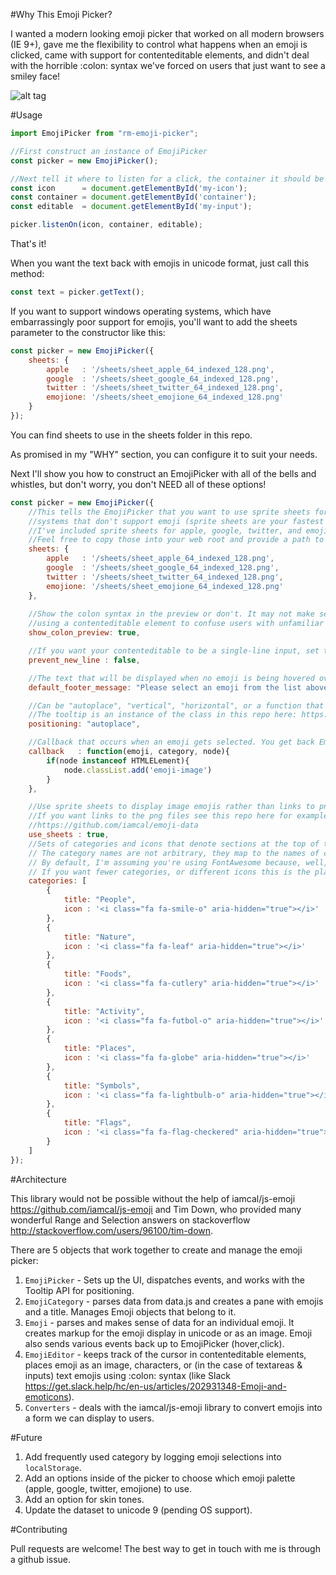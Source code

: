 #Why This Emoji Picker?

I wanted a modern looking emoji picker that worked on all modern browsers (IE 9+), gave me the flexibility to control what happens when an emoji is clicked, came with support for contenteditable elements, and didn't deal with the horrible :colon: syntax we've forced on users that just want to see a smiley face!

![alt tag](https://raw.githubusercontent.com/RobertMenke/rm-emoji-picker/master/examples/rm-emoji-picker.png)

#Usage

```javascript
import EmojiPicker from "rm-emoji-picker";

//First construct an instance of EmojiPicker
const picker = new EmojiPicker();

//Next tell it where to listen for a click, the container it should be appended to, and the input/textarea/contenteditable it needs to work with
const icon      = document.getElementById('my-icon');
const container = document.getElementById('container');
const editable  = document.getElementById('my-input');

picker.listenOn(icon, container, editable);
```

That's it!

When you want the text back with emojis in unicode format, just call this method:

```javascript
const text = picker.getText();
```
If you want to support windows operating systems, which have embarrassingly poor support for emojis, you'll want to add the sheets parameter to the constructor like this:

```javascript
const picker = new EmojiPicker({
    sheets: {
        apple   : '/sheets/sheet_apple_64_indexed_128.png',
        google  : '/sheets/sheet_google_64_indexed_128.png',
        twitter : '/sheets/sheet_twitter_64_indexed_128.png',
        emojione: '/sheets/sheet_emojione_64_indexed_128.png'
    }
});
```

You can find sheets to use in the sheets folder in this repo.


As promised in my "WHY" section, you can configure it to suit your needs.

Next I'll show you how to construct an EmojiPicker with all of the bells and whistles, but don't worry, you don't NEED all of these options!

```javascript
const picker = new EmojiPicker({
    //This tells the EmojiPicker that you want to use sprite sheets for operating
    //systems that don't support emoji (sprite sheets are your fastest option).
    //I've included sprite sheets for apple, google, twitter, and emojione emojis in the repo.
    //Feel free to copy those into your web root and provide a path to the files in this option.
    sheets: {
        apple   : '/sheets/sheet_apple_64_indexed_128.png',
        google  : '/sheets/sheet_google_64_indexed_128.png',
        twitter : '/sheets/sheet_twitter_64_indexed_128.png',
        emojione: '/sheets/sheet_emojione_64_indexed_128.png'
    },
    
    //Show the colon syntax in the preview or don't. It may not make sense if you're
    //using a contenteditable element to confuse users with unfamiliar colon syntax
    show_colon_preview: true,

    //If you want your contenteditable to be a single-line input, set this to true
    prevent_new_line : false,

    //The text that will be displayed when no emoji is being hovered over.
    default_footer_message: "Please select an emoji from the list above",

    //Can be "autoplace", "vertical", "horizontal", or a function that takes a tooltip as an argument.
    //The tooltip is an instance of the class in this repo here: https://github.com/RobertMenke/Tooltip-js
    positioning: "autoplace",

    //Callback that occurs when an emoji gets selected. You get back Emoji, EmojiCategory, Node
    callback   : function(emoji, category, node){
        if(node instanceof HTMLELement){
            node.classList.add('emoji-image')
        }
    },

    //Use sprite sheets to display image emojis rather than links to png files (faster).
    //If you want links to the png files see this repo here for examples (library I'm using):
    //https://github.com/iamcal/emoji-data
    use_sheets : true,
    //Sets of categories and icons that denote sections at the top of the picker.
    // The category names are not arbitrary, they map to the names of categories in data.js. 
    // By default, I'm assuming you're using FontAwesome because, well, why wouldn't you?! 
    // If you want fewer categories, or different icons this is the place to configure that.
    categories: [
        {
            title: "People",
            icon : '<i class="fa fa-smile-o" aria-hidden="true"></i>'
        },
        {
            title: "Nature",
            icon : '<i class="fa fa-leaf" aria-hidden="true"></i>'
        },
        {
            title: "Foods",
            icon : '<i class="fa fa-cutlery" aria-hidden="true"></i>'
        },
        {
            title: "Activity",
            icon : '<i class="fa fa-futbol-o" aria-hidden="true"></i>'
        },
        {
            title: "Places",
            icon : '<i class="fa fa-globe" aria-hidden="true"></i>'
        },
        {
            title: "Symbols",
            icon : '<i class="fa fa-lightbulb-o" aria-hidden="true"></i>'
        },
        {
            title: "Flags",
            icon : '<i class="fa fa-flag-checkered" aria-hidden="true"></i>'
        }
    ]
});
```

#Architecture

This library would not be possible without the help of iamcal/js-emoji https://github.com/iamcal/js-emoji and Tim Down, who provided many wonderful Range and Selection answers on stackoverflow http://stackoverflow.com/users/96100/tim-down.

There are 5 objects that work together to create and manage the emoji picker:

1. `EmojiPicker` - Sets up the UI, dispatches events, and works with the Tooltip API for positioning.
2. `EmojiCategory` - parses data from data.js and creates a pane with emojis and a title. Manages Emoji objects that belong to it.
3. `Emoji` - parses and makes sense of data for an individual emoji. It creates markup for the emoji display in unicode or as an image. Emoji also sends various events back up to EmojiPicker (hover,click).
4. `EmojiEditor` - keeps track of the cursor in contenteditable elements, places emoji as an image, characters, or (in the case of textareas & inputs) text emojis using :colon: syntax (like Slack https://get.slack.help/hc/en-us/articles/202931348-Emoji-and-emoticons). 
5. `Converters` - deals with the iamcal/js-emoji library to convert emojis into a form we can display to users.

#Future

1. Add frequently used category by logging emoji selections into `localStorage`.
2. Add an options inside of the picker to choose which emoji palette (apple, google, twitter, emojione) to use.
3. Add an option for skin tones.
4. Update the dataset to unicode 9 (pending OS support).

#Contributing

Pull requests are welcome! The best way to get in touch with me is through a github issue.